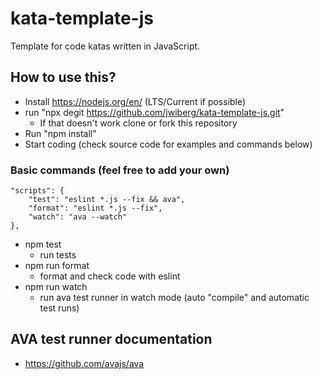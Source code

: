 # kata-template-js
Template for code katas written in JavaScript. 

## How to use this?

* Install https://nodejs.org/en/ (LTS/Current if possible)
* run "npx degit https://github.com/jwiberg/kata-template-js.git" 
  * If that doesn't work clone or fork this repository
* Run "npm install"
* Start coding (check source code for examples and commands below)

### Basic commands (feel free to add your own)
    "scripts": {
		"test": "eslint *.js --fix && ava",
		"format": "eslint *.js --fix",
		"watch": "ava --watch"
	},

* npm test
  * run tests
* npm run format
  * format and check code with eslint
* npm run watch 
  * run ava test runner in watch mode (auto "compile" and automatic test runs)

## AVA test runner documentation
* https://github.com/avajs/ava
